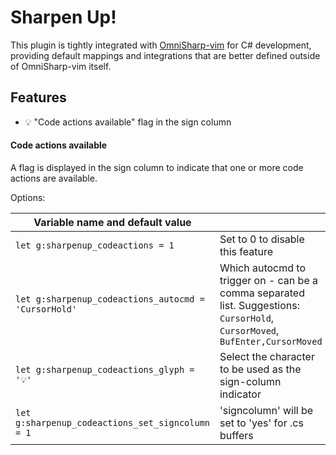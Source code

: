 # Sharpen Up!

This plugin is tightly integrated with [OmniSharp-vim](https://github.com/OmniSharp/omnisharp-vim) for C# development, providing default mappings and integrations that are better defined outside of OmniSharp-vim itself.

## Features

* 💡 "Code actions available" flag in the sign column

#### Code actions available

A flag is displayed in the sign column to indicate that one or more code actions are available.

Options:

| Variable name and default value                      |                                                              |
|------------------------------------------------------|--------------------------------------------------------------|
| `let g:sharpenup_codeactions = 1`                    | Set to 0 to disable this feature                             |
| `let g:sharpenup_codeactions_autocmd = 'CursorHold'` | Which autocmd to trigger on - can be a comma separated list. Suggestions: `CursorHold`, `CursorMoved`, `BufEnter,CursorMoved` |
| `let g:sharpenup_codeactions_glyph = '💡'`           | Select the character to be used as the sign-column indicator |
| `let g:sharpenup_codeactions_set_signcolumn = 1`     | 'signcolumn' will be set to 'yes' for .cs buffers            |

